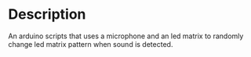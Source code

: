 # Description
An arduino scripts that uses a microphone and an led matrix to randomly change led matrix pattern when sound is detected.
